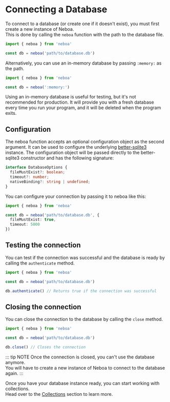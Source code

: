 
# Connecting a Database

To connect to a database (or create one if it doesn't exist), you must first create a new instance of Neboa.\
This is done by calling the `neboa` function with the path to the database file.

```ts
import { neboa } from 'neboa'

const db = neboa('path/to/database.db')
```

Alternatively, you can use an in-memory database by passing `:memory:` as the path.

```ts
import { neboa } from 'neboa'

const db = neboa(':memory:')
```
Using an in-memory database is useful for testing, but it's not recommended for production.
It will provide you with a fresh database every time you run your program, and it will be deleted when the program exits.

## Configuration

The neboa function accepts an optional configuration object as the second argument. It can be used to configure the underlying 
[better-sqlite3](https://github.com/WiseLibs/better-sqlite3) instance.
The configuration object will be passed directly to the better-sqlite3 constructor and has the following signature:

```ts
interface DatabaseOptions {
  fileMustExist?: boolean;
  timeout?: number;
  nativeBinding?: string | undefined;
}
```
You can configure your connection by passing it to neboa like this:

```ts
import { neboa } from 'neboa'

const db = neboa('path/to/database.db', {
  fileMustExist: true,
  timeout: 5000
})
```

## Testing the connection

You can test if the connection was successful and the database is ready by calling the `authenticate` method.

```ts
import { neboa } from 'neboa'

const db = neboa('path/to/database.db')

db.authenticate() // Returns true if the connection was successful
```

## Closing the connection

You can close the connection to the database by calling the `close` method.

```ts
import { neboa } from 'neboa'

const db = neboa('path/to/database.db')

db.close() // Closes the connection
```

::: tip NOTE
Once the connection is closed, you can't use the database anymore. \
You will have to create a new instance of Neboa to connect to the database again.
:::

Once you have your database instance ready, you can start working with collections. \
Head over to the [Collections](/guide/basic/working-with-collections) section to learn more.
